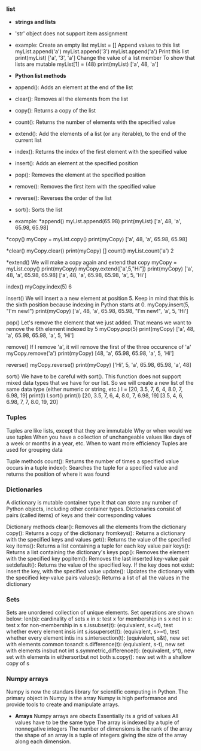 ### list
* **strings and lists**
* 'str' object does not support item assignment
*  example: Create an empty list
            myList = []
            Append values to this list
            myList.append('a')
            myList.append('3')
            myList.append('a')
            Print this list
            print(myList)
            ['a', '3', 'a']
            Change the value of a list member
            To show that lists are mutable
            myList[1] = (48)
            print(myList)
            ['a', 48, 'a']
            
            
* **Python list methods**
* append(): Adds an element at the end of the list
* clear(): Removes all the elements from the list
* copy(): Returns a copy of the list
* count(): Returns the number of elements with the specified value
* extend(): Add the elements of a list (or any iterable), to the end of the current list
* index(): Returns the index of the first element with the specified value
* insert(): Adds an element at the specified position
* pop(): Removes the element at the specified position
* remove(): Removes the first item with the specified value
* reverse(): Reverses the order of the list
* sort(): Sorts the list
* example: 
*append()
myList.append(65.98)
print(myList)
['a', 48, 'a', 65.98, 65.98]

*copy()
myCopy = myList.copy()
print(myCopy)
['a', 48, 'a', 65.98, 65.98]

*clear()
myCopy.clear()
print(myCopy)
[]
count()
myList.count('a')
2

*extend()
We will make a copy again and extend that copy
myCopy = myList.copy()
print(myCopy)
myCopy.extend(['a',5,"Hi"])
print(myCopy)
['a', 48, 'a', 65.98, 65.98]
['a', 48, 'a', 65.98, 65.98, 'a', 5, 'Hi']

index()
myCopy.index(5)
6

insert()
We will insert a a new element at position 5. Keep in mind that this is the sixth position because indexing in Python starts at 0.
myCopy.insert(5, "I'm new!")
print(myCopy)
['a', 48, 'a', 65.98, 65.98, "I'm new!", 'a', 5, 'Hi']

pop()
Let's remove the element that we just added. That means we want to remove the 6th element indexed by 5
myCopy.pop(5)
print(myCopy)
['a', 48, 'a', 65.98, 65.98, 'a', 5, 'Hi']

remove()
If I remove 'a', it will remove the first of the three occurence of 'a'
myCopy.remove('a')
print(myCopy)
[48, 'a', 65.98, 65.98, 'a', 5, 'Hi']

reverse()
myCopy.reverse()
print(myCopy)
['Hi', 5, 'a', 65.98, 65.98, 'a', 48]

sort()
We have to be careful with sort(). This function does not support mixed data types that we have for our list.
So we will create a new list of the same data type (either numeric or string, etc.)
l = [20, 3.5, 7, 6, 4, 8.0, 7, 6.98, 19]
print(l)
l.sort()
print(l)
[20, 3.5, 7, 6, 4, 8.0, 7, 6.98, 19]
[3.5, 4, 6, 6.98, 7, 7, 8.0, 19, 20]

### Tuples
Tuples are like lists, except that they are immutable
Why or when would we use tuples
When you have a collection of unchangeable values like days of a week or months in a year, etc.
When to want more efficiency
Tuples are used for grouping data

Tuple methods
count(): Returns the number of times a specified value occurs in a tuple
index(): Searches the tuple for a specified value and returns the position of where it was found


### Dictionaries
A dictionary is mutable container type
It that can store any number of Python objects, including other container types.
Dictionaries consist of pairs (called items) of keys and their corresponding values

Dictionary methods
clear(): Removes all the elements from the dictionary
copy(): Returns a copy of the dictionary
fromkeys(): Returns a dictionary with the specified keys and values
get(): Returns the value of the specified key
items(): Returns a list containing a tuple for each key value pair
keys(): Returns a list containing the dictionary's keys
pop(): Removes the element with the specified key
popitem(): Removes the last inserted key-value pair
setdefault(): Returns the value of the specified key. If the key does not exist: insert the key, with the specified value
update(): Updates the dictionary with the specified key-value pairs
values(): Returns a list of all the values in the dictionary

### Sets
Sets are unordered collection of unique elements.
Set operations are shown below:
len(s): cardinality of sets
x in s: test x for membership in s
x not in s: test x for non-membership in s
s.issubset(t): (equivalent, s<=t), test whether every element insis int
s.issuperset(t): (equivalent, s>=t), test whether every element intis ins
s.intersection(t): (equivalent, s&t), new set with elements common tosandt
s.difference(t): (equivalent, s-t), new set with elements insbut not int
s.symmetric_difference(t): (equivalent, s^t), new set with elements in eithersortbut not both
s.copy(): new set with a shallow copy of s

### Numpy arrays
Numpy is now the standars library for scientific computing in Python.
The primary object in Numpy is the array
Numpy is high performance and provide tools to create and manipulate arrays.
* **Arrays**
Numpy arrays are obects
Essentially its a grid of values
All values have to be the same type
The array is indexed by a tuple of nonnegative integers
The number of dimensions is the rank of the array
the shape of an array is a tuple of integers giving the size of the array along each dimension.
